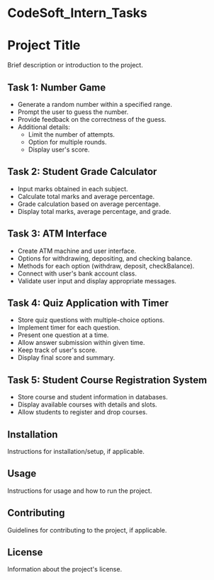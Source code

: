 # CodeSoft_Intern_Tasks
# Project Title

Brief description or introduction to the project.

## Task 1: Number Game

- Generate a random number within a specified range.
- Prompt the user to guess the number.
- Provide feedback on the correctness of the guess.
- Additional details:
  - Limit the number of attempts.
  - Option for multiple rounds.
  - Display user's score.

## Task 2: Student Grade Calculator

- Input marks obtained in each subject.
- Calculate total marks and average percentage.
- Grade calculation based on average percentage.
- Display total marks, average percentage, and grade.

## Task 3: ATM Interface

- Create ATM machine and user interface.
- Options for withdrawing, depositing, and checking balance.
- Methods for each option (withdraw, deposit, checkBalance).
- Connect with user's bank account class.
- Validate user input and display appropriate messages.

## Task 4: Quiz Application with Timer

- Store quiz questions with multiple-choice options.
- Implement timer for each question.
- Present one question at a time.
- Allow answer submission within given time.
- Keep track of user's score.
- Display final score and summary.

## Task 5: Student Course Registration System

- Store course and student information in databases.
- Display available courses with details and slots.
- Allow students to register and drop courses.

## Installation

Instructions for installation/setup, if applicable.

## Usage

Instructions for usage and how to run the project.

## Contributing

Guidelines for contributing to the project, if applicable.

## License

Information about the project's license.
